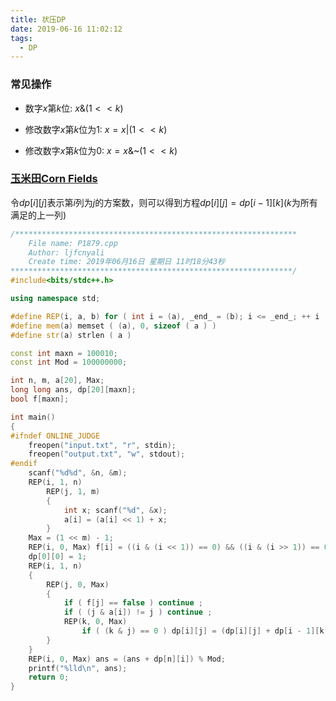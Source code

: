 ```yaml
---
title: 状压DP
date: 2019-06-16 11:02:12
tags:
  - DP
---
```


### 常见操作

* 数字$x$第$k$位: $x\&(1<<k)$
* 修改数字$x$第$k$位为1: $x=x|(1<<k)$

* 修改数字$x$第$k$位为0: $x=x\&$~$(1<<k)$

<!-- more -->

### [玉米田Corn Fields](<https://www.luogu.org/problemnew/show/P1879>)

令$dp[i][j]$表示第$i$列为$j$的方案数，则可以得到方程$dp[i][j]=dp[i-1][k]$($k$为所有满足的上一列)

```c++
/***************************************************************
    File name: P1879.cpp
    Author: ljfcnyali
    Create time: 2019年06月16日 星期日 11时18分43秒
***************************************************************/
#include<bits/stdc++.h>

using namespace std;

#define REP(i, a, b) for ( int i = (a), _end_ = (b); i <= _end_; ++ i ) 
#define mem(a) memset ( (a), 0, sizeof ( a ) ) 
#define str(a) strlen ( a ) 

const int maxn = 100010;
const int Mod = 100000000;

int n, m, a[20], Max;
long long ans, dp[20][maxn];
bool f[maxn];

int main()
{
#ifndef ONLINE_JUDGE
    freopen("input.txt", "r", stdin);
    freopen("output.txt", "w", stdout);
#endif
    scanf("%d%d", &n, &m);
    REP(i, 1, n)
        REP(j, 1, m)
        {
            int x; scanf("%d", &x);
            a[i] = (a[i] << 1) + x;
        }
    Max = (1 << m) - 1;
    REP(i, 0, Max) f[i] = ((i & (i << 1)) == 0) && ((i & (i >> 1)) == 0);
    dp[0][0] = 1;
    REP(i, 1, n)
    {
        REP(j, 0, Max)
        {
            if ( f[j] == false ) continue ;
            if ( (j & a[i]) != j ) continue ;
            REP(k, 0, Max)
                if ( (k & j) == 0 ) dp[i][j] = (dp[i][j] + dp[i - 1][k]) % Mod;
        }
    }
    REP(i, 0, Max) ans = (ans + dp[n][i]) % Mod;
    printf("%lld\n", ans);
    return 0;
}
```


